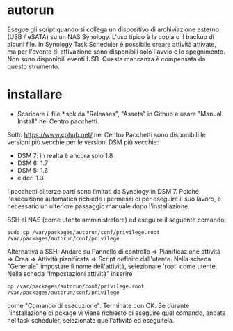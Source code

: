 # autorun
Esegue gli script quando si collega un dispositivo di archiviazione esterno (USB / eSATA) su un NAS Synology. L'uso tipico è la copia o il backup di alcuni file. 
In Synology Task Scheduler è possibile creare attività attivate, ma per l'evento di attivazione sono disponibili solo l'avvio e lo spegnimento. Non sono disponibili eventi USB. Questa mancanza è compensata da questo strumento.  

# installare
* Scaricare il file *.spk da "Releases", "Assets" in Github e usare "Manual Install" nel Centro pacchetti.

Sotto https://www.cphub.net/ nel Centro Pacchetti sono disponibili le versioni più vecchie per le versioni DSM più vecchie:
* DSM 7: in realtà è ancora solo 1.8
* DSM 6: 1.7
* DSM 5: 1.6
* elder: 1.3

I pacchetti di terze parti sono limitati da Synology in DSM 7. Poiché l'esecuzione automatica richiede i permessi di 
per eseguire il suo lavoro, è necessario un ulteriore passaggio manuale dopo l'installazione.

SSH al NAS (come utente amministratore) ed eseguire il seguente comando:

```shell
sudo cp /var/packages/autorun/conf/privilege.root /var/packages/autorun/conf/privilege
```
Alternativa a SSH: 
Andare su Pannello di controllo => Pianificazione attività => Crea => Attività pianificata => Script definito dall'utente. Nella scheda "Generale" impostare il nome dell'attività, selezionare 'root' come utente. Nella scheda "Impostazioni attività" inserire  
```shell
cp /var/packages/autorun/conf/privilege.root /var/packages/autorun/conf/privilege
```
come "Comando di esecuzione". Terminate con OK. Se durante l'installazione di pckage vi viene richiesto di eseguire quel comando, andate nel task scheduler, selezionate quell'attività ed eseguitela. 

